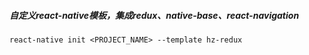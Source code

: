 ##### 自定义react-native模板，集成redux、native-base、react-navigation

`react-native init <PROJECT_NAME> --template hz-redux`
